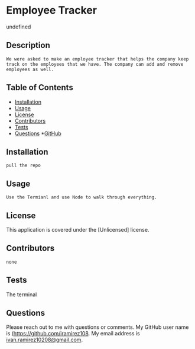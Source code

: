
# Employee Tracker
undefined
  
## Description
    We were asked to make an employee tracker that helps the company keep track on the employees that we have. The company can add and remove employees as well. 

## Table of Contents
* [Installation](#installation)
* [Usage](#usage)
* [License](#license)
* [Contributors](#contributors)
* [Tests](#tests)
* [Questions](#Questions)
*[GitHub](#GitHub)

## Installation
    pull the repo

## Usage
    Use the Termianl and use Node to walk through everything.

## License
   This application is covered under the [Unlicensed] license. 

## Contributors
    none

## Tests
   The terminal

## Questions
Please reach out to me with questions or comments. My GitHub user name is (https://github.com/iramirez108. My email address is ivan.ramirez10208@gmail.com.
        